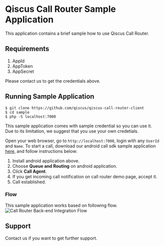 # Qiscus Call Router Sample Application

This application contains a brief sample how to use Qiscus Call Router.

## Requirements
1. AppId
2. AppToken
3. AppSecret

Please contact us to get the credentials above.

## Running Sample Application
```
$ git clone https://github.com/qiscus/qiscus-call-router-client
$ cd sample
$ php -S localhost:7000
```

This sample application comes with sample credential so you can use it. Due to its limitation, we suggest that you use your own credetials.

Open your web browser, go to `http://localhost:7000`, login with any `UserId` and `Name`. To start a call, download our android call sdk sample application [here](https://www.dropbox.com/s/ha24p3jkfgd9n48/call-sample.apk?dl=0), and follow instructions below:
1. Install android application above.
2. Choose **Queue and Routing** on android application.
3. Click **Call Agent**.
4. If you get incoming call notification on call router demo page, accept it.
5. Call established.

### Flow
This sample application works based on following flow.
![Call Router Back-end Integration Flow](https://d1edrlpyc25xu0.cloudfront.net/kiwari-prod/image/upload/zsrHqwuCer/1523520896-call-router-back-end-integration-flow.png)

## Support
Contact us if you want to get further support.
